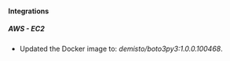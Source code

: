 
#### Integrations

##### AWS - EC2

- Updated the Docker image to: *demisto/boto3py3:1.0.0.100468*.
